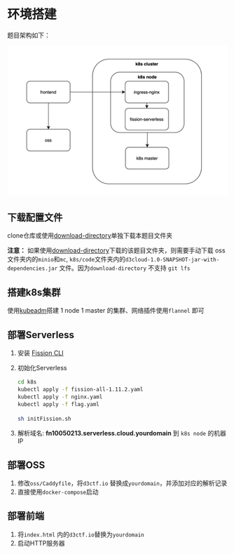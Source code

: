 # 环境搭建

题目架构如下：

![image-20210311215422732](.images/image-20210311215422732.png)

## 下载配置文件
clone仓库或使用[download-directory](https://download-directory.github.io/)单独下载本题目文件夹

**注意：** 如果使用[download-directory](https://download-directory.github.io/)下载的该题目文件夹，则需要手动下载 oss 文件夹内的`minio`和`mc`, `k8s/code`文件夹内的`d3cloud-1.0-SNAPSHOT-jar-with-dependencies.jar` 文件。因为`download-directory` 不支持 `git lfs`

## 搭建k8s集群

使用[kubeadm](https://kubernetes.io/docs/setup/production-environment/tools/kubeadm/create-cluster-kubeadm/)搭建 1 node 1 master 的集群、网络插件使用`flannel` 即可

## 部署Serverless

1. 安装 [Fission CLI](https://docs.fission.io/docs/installation/#install-fission-cli)

2. 初始化Serverless

   ```bash
   cd k8s
   kubectl apply -f fission-all-1.11.2.yaml
   kubectl apply -f nginx.yaml
   kubectl apply -f flag.yaml
   
   sh initFission.sh
   ```

3. 解析域名: **fn10050213.serverless.cloud.yourdomain** 到 `k8s node` 的机器IP

## 部署OSS

1. 修改`oss/Caddyfile`，将`d3ctf.io` 替换成`yourdomain`，并添加对应的解析记录
2. 直接使用`docker-compose`启动

## 部署前端

1. 将`index.html` 内的`d3ctf.io`替换为`yourdomain`
2. 启动HTTP服务器


